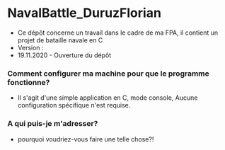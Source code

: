 # NavalBattle_DuruzFlorian
* Ce dépôt concerne un travail dans le cadre de ma FPA, il contient un projet de bataille navale en C
* Version :
* 19.11.2020 - Ouverture du dépôt

### Comment configurer ma machine pour que le programme fonctionne? ###

* Il s'agit d'une simple application en C, mode console, Aucune configuration spécifique n'est requise.

### A qui puis-je m'adresser? ###

* pourquoi voudriez-vous faire une telle chose?!
